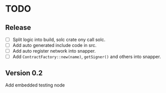 # TODO

## Release

- [ ] Split logic into build, solc crate ony call solc.
- [ ] Add auto generated include code in src.
- [ ] Add auto register network into snapper.
- [ ] Add `ContractFactory::new(name)`, `getSigner()` and others into snapper.

## Version 0.2

Add embedded testing node
